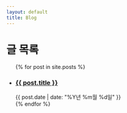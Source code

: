 ```yaml
---
layout: default
title: Blog
---
```


# 글 목록

<ul>
  {% for post in site.posts %}
    <li>
      <h3>
        <a href="{{ post.url | relative_url }}">{{ post.title }}</a>
      </h3>
      <span>{{ post.date | date: "%Y년 %m월 %d일" }}</span>
    </li>
  {% endfor %}
</ul>
